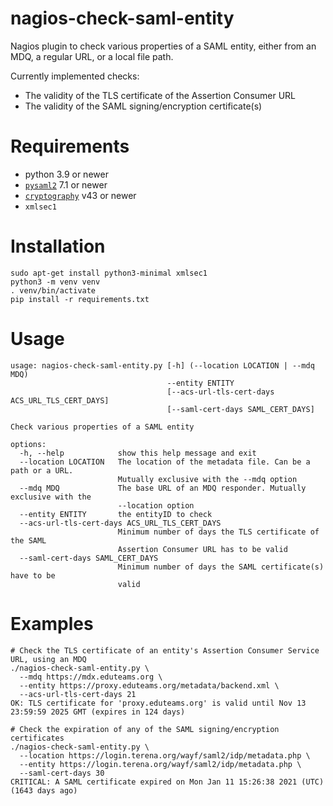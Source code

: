 # nagios-check-saml-entity

Nagios plugin to check various properties of a SAML entity, either from an MDQ,
a regular URL, or a local file path.

Currently implemented checks:

- The validity of the TLS certificate of the Assertion Consumer URL
- The validity of the SAML signing/encryption certificate(s)

# Requirements

* python 3.9 or newer
* [`pysaml2`](https://pypi.org/project/pysaml2/) 7.1 or newer
* [`cryptography`](https://pypi.org/project/cryptography/) v43 or newer
* `xmlsec1`

# Installation

```console
sudo apt-get install python3-minimal xmlsec1
python3 -m venv venv
. venv/bin/activate
pip install -r requirements.txt
```

# Usage

```
usage: nagios-check-saml-entity.py [-h] (--location LOCATION | --mdq MDQ)
                                   --entity ENTITY
                                   [--acs-url-tls-cert-days ACS_URL_TLS_CERT_DAYS]
                                   [--saml-cert-days SAML_CERT_DAYS]

Check various properties of a SAML entity

options:
  -h, --help            show this help message and exit
  --location LOCATION   The location of the metadata file. Can be a path or a URL.
                        Mutually exclusive with the --mdq option
  --mdq MDQ             The base URL of an MDQ responder. Mutually exclusive with the
                        --location option
  --entity ENTITY       the entityID to check
  --acs-url-tls-cert-days ACS_URL_TLS_CERT_DAYS
                        Minimum number of days the TLS certificate of the SAML
                        Assertion Consumer URL has to be valid
  --saml-cert-days SAML_CERT_DAYS
                        Minimum number of days the SAML certificate(s) have to be
                        valid
```

# Examples

```console
# Check the TLS certificate of an entity's Assertion Consumer Service URL, using an MDQ
./nagios-check-saml-entity.py \
  --mdq https://mdx.eduteams.org \
  --entity https://proxy.eduteams.org/metadata/backend.xml \
  --acs-url-tls-cert-days 21
OK: TLS certificate for 'proxy.eduteams.org' is valid until Nov 13 23:59:59 2025 GMT (expires in 124 days)
```

```console
# Check the expiration of any of the SAML signing/encryption certificates
./nagios-check-saml-entity.py \
  --location https://login.terena.org/wayf/saml2/idp/metadata.php \
  --entity https://login.terena.org/wayf/saml2/idp/metadata.php \
  --saml-cert-days 30
CRITICAL: A SAML certificate expired on Mon Jan 11 15:26:38 2021 (UTC) (1643 days ago)
```
